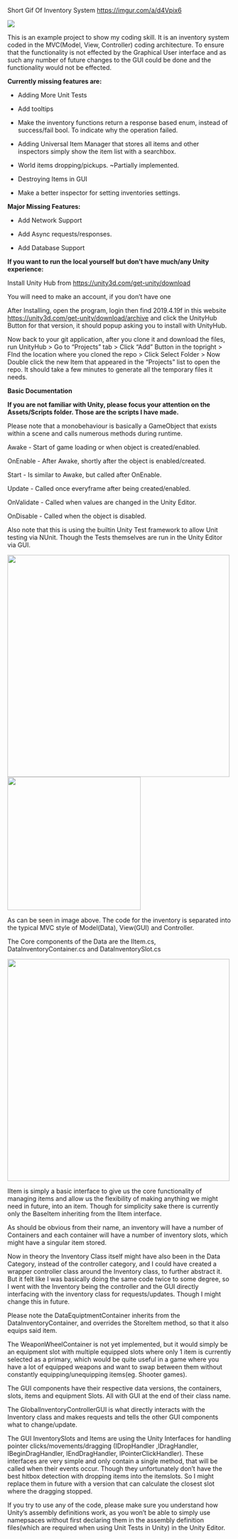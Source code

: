 
  

Short Gif Of Inventory System https://imgur.com/a/d4Vpix6

  

![](https://i.imgur.com/P97sI7w.png)


  

This is an example project to show my coding skill. It is an inventory system coded in the MVC(Model, View, Controller) coding architecture. To ensure that the functionality is not effected by the Graphical User interface and as such any number of future changes to the GUI could be done and the functionality would not be effected.

  
  

**Currently missing features are:**

* Adding More Unit Tests

* Add tooltips

* Make the inventory functions return a response based enum, instead of success/fail bool. To indicate why the operation failed.

* Adding Universal Item Manager that stores all items and other inspectors simply show the item list with a searchbox.

* World items dropping/pickups. ~Partially implemented.

* Destroying Items in GUI

* Make a better inspector for setting inventories settings.

  
  

**Major Missing Features:**

* Add Network Support

* Add Async requests/responses.

* Add Database Support

  

**If you want to run the local yourself but don’t have much/any Unity experience:**

  

Install Unity Hub from https://unity3d.com/get-unity/download

You will need to make an account, if you don’t have one

After Installing, open the program, login then find 2019.4.19f in this website https://unity3d.com/get-unity/download/archive and click the UnityHub Button for that version, it should popup asking you to install with UnityHub.

  

Now back to your git application, after you clone it and download the files, run UnityHub > Go to “Projects” tab > Click “Add” Button in the topright > FInd the location where you cloned the repo > Click Select Folder > Now Double click the new Item that appeared in the “Projects” list to open the repo. It should take a few minutes to generate all the temporary files it needs.

  

**Basic Documentation**

  

**If you are not familiar with Unity, please focus your attention on the Assets/Scripts folder. Those are the scripts I have made.**

  

Please note that a monobehaviour is basically a GameObject that exists within a scene and calls numerous methods during runtime.

  

Awake - Start of game loading or when object is created/enabled.

OnEnable - After Awake, shortly after the object is enabled/created.

Start - Is similar to Awake, but called after OnEnable.

Update - Called once everyframe after being created/enabled.

OnValidate - Called when values are changed in the Unity Editor.

OnDisable - Called when the object is disabled.

Also note that this is using the builtin Unity Test framework to allow Unit testing via NUnit. Though the Tests themselves are run in the Unity Editor via GUI.

<img  src="https://i.imgur.com/fNA7rL6.png"  width=500  >

<img  src="https://i.imgur.com/XpxtIxy.png"  width=300  >

  

As can be seen in image above. The code for the inventory is separated into the typical MVC style of Model(Data), View(GUI) and Controller.

  

The Core components of the Data are the IItem.cs, DataInventoryContainer.cs and DataInventorySlot.cs

  
<img  src="https://i.imgur.com/T2BZJsZ.png"  width=500  >


IItem is simply a basic interface to give us the core functionality of managing items and allow us the flexibility of making anything we might need in future, into an item. Though for simplicity sake there is currently only the BaseItem inheriting from the IItem interface.

  
  

As should be obvious from their name, an inventory will have a number of Containers and each container will have a number of inventory slots, which might have a singular item stored.

  

Now in theory the Inventory Class itself might have also been in the Data Category, instead of the controller category, and I could have created a wrapper controller class around the Inventory class, to further abstract it. But it felt like I was basically doing the same code twice to some degree, so I went with the Inventory being the controller and the GUI directly interfacing with the inventory class for requests/updates. Though I might change this in future.

  

Please note the DataEquiptmentContainer inherits from the DataInventoryContainer, and overrides the StoreItem method, so that it also equips said item.

  

The WeaponWheelContainer is not yet implemented, but it would simply be an equipment slot with multiple equipped slots where only 1 item is currently selected as a primary, which would be quite useful in a game where you have a lot of equipped weapons and want to swap between them without constantly equipping/unequipping items(eg. Shooter games).

  

The GUI components have their respective data versions, the containers, slots, items and equipment Slots. All with GUI at the end of their class name.

The GlobalInventoryControllerGUI is what directly interacts with the Inventory class and makes requests and tells the other GUI components what to change/update.

  

The GUI InventorySlots and Items are using the Unity Interfaces for handling pointer clicks/movements/dragging (IDropHandler ,IDragHandler, IBeginDragHandler, IEndDragHandler, IPointerClickHandler). These interfaces are very simple and only contain a single method, that will be called when their events occur. Though they unfortunately don’t have the best hitbox detection with dropping items into the itemslots. So I might replace them in future with a version that can calculate the closest slot where the dragging stopped.

  

If you try to use any of the code, please make sure you understand how Unity’s assembly definitions work, as you won’t be able to simply use namepsaces without first declaring them in the assembly definition files(which are required when using Unit Tests in Unity) in the Unity Editor.
